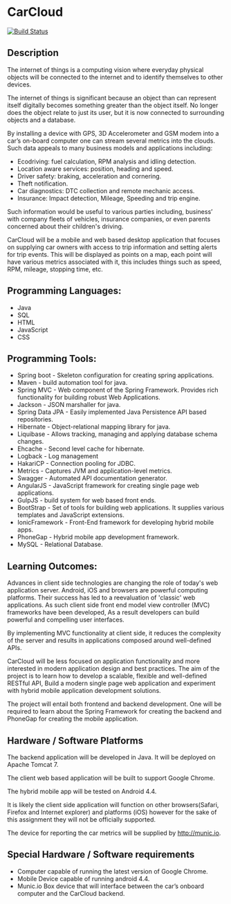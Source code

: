 # CarCloud

[![Build Status](https://travis-ci.org/imduffy15/carcloud-mobile-app.svg)](https://travis-ci.org/imduffy15/carcloud-mobile-app)

## Description

The internet of things is a computing vision where everyday physical objects will be connected to the internet and to identify themselves to other devices.

The internet of things is significant because an object than can represent itself digitally becomes something greater than the object itself. No longer does the object relate to just its user, but it is now connected to surrounding objects and a database. 

By installing a device with GPS, 3D Accelerometer and GSM modem into a car’s on-board computer one can stream several metrics into the clouds. Such data appeals to many business models and applications including: 

 - Ecodriving: fuel calculation, RPM analysis and idling detection.
 - Location aware services: position, heading and speed.
 - Driver safety: braking, acceleration and cornering.
 - Theft notification.
 - Car diagnostics: DTC collection and remote mechanic access.
 - Insurance: Impact detection, Mileage, Speeding and trip engine.

Such information would be useful to various parties including, business’ with company fleets of vehicles, insurance companies, or even parents concerned about their children's driving.

CarCloud will be a mobile and web based desktop application that focuses on supplying car owners with access to trip information and setting alerts for trip events. This will be displayed as points on a map, each point will have various metrics associated with it, this includes things such as speed, RPM, mileage, stopping time, etc.

## Programming Languages:

 - Java
 - SQL
 - HTML
 - JavaScript
 - CSS

## Programming Tools:

 - Spring boot - Skeleton configuration for creating spring applications.
 - Maven - build automation tool for java.
 - Spring MVC - Web component of the Spring Framework. Provides rich functionality for building robust Web Applications.
 - Jackson - JSON marshaller for java.
 - Spring Data JPA - Easily implemented Java Persistence API based repositories. 
 - Hibernate - Object-relational mapping library for java.
 - Liquibase - Allows tracking, managing and applying database schema changes.
 - Ehcache - Second level cache for hibernate.
 - Logback - Log management
 - HakariCP - Connection pooling for JDBC.
 - Metrics - Captures JVM and application-level metrics.
 - Swagger - Automated API documentation generator.
 - AngularJS - JavaScript framework for creating single page web applications.
 - GulpJS - build system for web based front ends.
 - BootStrap - Set of tools for building web applications. It supplies various templates and JavaScript extensions.
 - IonicFramework - Front-End framework for developing hybrid mobile apps.
 - PhoneGap - Hybrid mobile app development framework.
 - MySQL - Relational Database.

## Learning Outcomes:

Advances in client side technologies are changing the role of today's web application server. Android, iOS and browsers are powerful computing platforms. Their success has led to a reevaluation of 'classic' web applications. As such client side front end model view controller (MVC) frameworks have been developed, As a result developers can build powerful and compelling user interfaces.

By implementing MVC functionality at client side, it reduces the complexity of the server and results in applications composed around well-defined APIs.

CarCloud will be less focused on application functionality and more interested in modern application design and best practices. The aim of the project is to learn how to develop a scalable, flexible and well-defined RESTful API, Build a modern single page web application and experiment with hybrid mobile application development solutions.

The project will entail both frontend and backend development. One will be required to learn about the Spring Framework for creating the backend and PhoneGap for creating the mobile application.

## Hardware / Software Platforms

The backend application will be developed in Java. It will be deployed on Apache Tomcat 7.

The client web based application will be built to support Google Chrome. 

The hybrid mobile app will be tested on Android 4.4. 

It is likely the client side application will function on other browsers(Safari, Firefox and Internet explorer) and platforms (iOS) however for the sake of this assignment they will not be officially supported.

The device for reporting the car metrics will be supplied by http://munic.io. 

## Special Hardware / Software requirements

 - Computer capable of running the latest version of Google Chrome.
 - Mobile Device capable of running android 4.4.
 - Munic.io Box device that will interface between the car’s onboard computer and the CarCloud backend.

